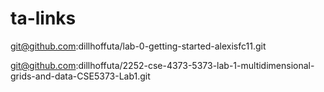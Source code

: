 # ta-links

git@github.com:dillhoffuta/lab-0-getting-started-alexisfc11.git

git@github.com:dillhoffuta/2252-cse-4373-5373-lab-1-multidimensional-grids-and-data-CSE5373-Lab1.git




